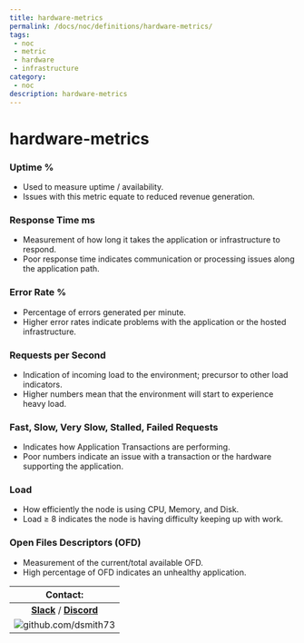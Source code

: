 ```yaml
---
title: hardware-metrics
permalink: /docs/noc/definitions/hardware-metrics/
tags: 
 - noc
 - metric
 - hardware
 - infrastructure
category:
 - noc
description: hardware-metrics
---
```


# hardware-metrics  

### Uptime %  
  *	Used to measure uptime / availability.  
  *	Issues with this metric equate to reduced revenue generation.  
### Response Time ms  
  *	Measurement of how long it takes the application or infrastructure to respond.  
  *	Poor response time indicates communication or processing issues along the application path.  
### Error Rate %  
  *	Percentage of errors generated per minute.  
  *	Higher error rates indicate problems with the application or the hosted infrastructure.  
### Requests per Second  
  *	Indication of incoming load to the environment; precursor to other load indicators.  
  *	Higher numbers mean that the environment will start to experience heavy load.  
### Fast, Slow, Very Slow, Stalled, Failed Requests  
  *	Indicates how Application Transactions are performing.  
  *	Poor numbers indicate an issue with a transaction or the hardware supporting the application.  
### Load  
  *	How efficiently the node is using CPU, Memory, and Disk.  
  *	Load ≥ 8 indicates the node is having difficulty keeping up with work.  
### Open Files Descriptors (OFD)  
  *	Measurement of the current/total available OFD.  
  *	High percentage of OFD indicates an unhealthy application.  




| Contact: |
| :---------: |
| **[Slack](https://101101workspace.slack.com/archives/D012ESWSXHQ "dsmith73 on 101101 workspace")**  / **[Discord](https://discord.gg/RmzVNzx)** |
| ![github.com/dsmith73](https://avatars1.githubusercontent.com/u/44279121?s=60&u=7a933a33b51505f9d6435eeffae1c8156a47dc77&v=4 "github.com/dsmith73") |
